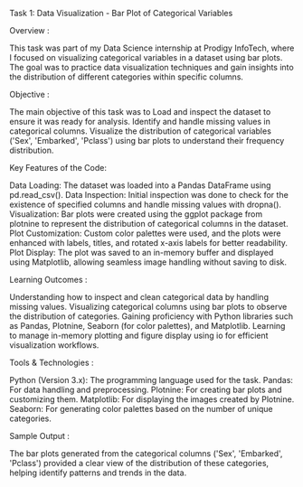 Task 1: Data Visualization - Bar Plot of Categorical Variables



Overview :

This task was part of my Data Science internship at Prodigy InfoTech, where I focused on visualizing categorical variables in a dataset using bar plots. The goal was to practice data visualization techniques and gain insights into the distribution of different categories within specific columns.



Objective :

The main objective of this task was to
Load and inspect the dataset to ensure it was ready for analysis.
Identify and handle missing values in categorical columns.
Visualize the distribution of categorical variables ('Sex', 'Embarked', 'Pclass') using bar plots to understand their frequency distribution.



Key Features of the Code:

Data Loading: The dataset was loaded into a Pandas DataFrame using pd.read_csv().
Data Inspection: Initial inspection was done to check for the existence of specified columns and handle missing values with dropna().
Visualization: Bar plots were created using the ggplot package from plotnine to represent the distribution of categorical columns in the dataset.
Plot Customization: Custom color palettes were used, and the plots were enhanced with labels, titles, and rotated x-axis labels for better readability.
Plot Display: The plot was saved to an in-memory buffer and displayed using Matplotlib, allowing seamless image handling without saving to disk.



Learning Outcomes :

Understanding how to inspect and clean categorical data by handling missing values.
Visualizing categorical columns using bar plots to observe the distribution of categories.
Gaining proficiency with Python libraries such as Pandas, Plotnine, Seaborn (for color palettes), and Matplotlib.
Learning to manage in-memory plotting and figure display using io for efficient visualization workflows.



Tools & Technologies :

Python (Version 3.x): The programming language used for the task.
Pandas: For data handling and preprocessing.
Plotnine: For creating bar plots and customizing them.
Matplotlib: For displaying the images created by Plotnine.
Seaborn: For generating color palettes based on the number of unique categories.



Sample Output :

The bar plots generated from the categorical columns ('Sex', 'Embarked', 'Pclass') provided a clear view of the distribution of these categories, helping identify patterns and trends in the data.
